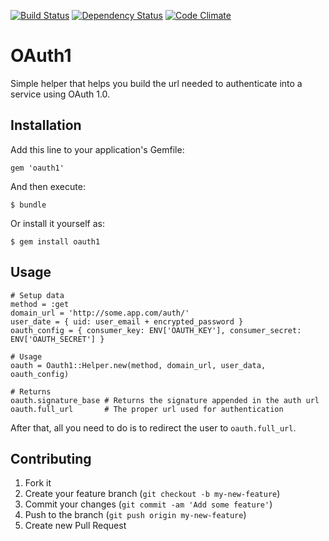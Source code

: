 [![Build Status](https://travis-ci.org/lunks/oauth1.svg?branch=master)](https://travis-ci.org/lunks/oauth1)
[![Dependency Status](https://gemnasium.com/lunks/oauth1.svg)](https://gemnasium.com/lunks/oauth1)
[![Code Climate](https://codeclimate.com/github/lunks/oauth1/badges/gpa.svg)](https://codeclimate.com/github/lunks/oauth1)

# OAuth1

Simple helper that helps you build the url needed to authenticate into a service using OAuth 1.0.

## Installation

Add this line to your application's Gemfile:

    gem 'oauth1'

And then execute:

    $ bundle

Or install it yourself as:

    $ gem install oauth1

## Usage

    # Setup data
    method = :get
    domain_url = 'http://some.app.com/auth/'
    user_date = { uid: user_email + encrypted_password }
    oauth_config = { consumer_key: ENV['OAUTH_KEY'], consumer_secret: ENV['OAUTH_SECRET'] }

    # Usage
    oauth = Oauth1::Helper.new(method, domain_url, user_data, oauth_config)

    # Returns
    oauth.signature_base # Returns the signature appended in the auth url
    oauth.full_url       # The proper url used for authentication


After that, all you need to do is to redirect the user to `oauth.full_url`.


## Contributing

1. Fork it
2. Create your feature branch (`git checkout -b my-new-feature`)
3. Commit your changes (`git commit -am 'Add some feature'`)
4. Push to the branch (`git push origin my-new-feature`)
5. Create new Pull Request

